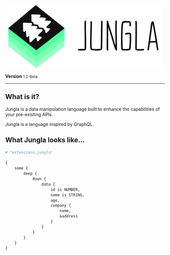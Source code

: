 <p align="center">
<img src="./docs/assets/img/Jungla.svg" height="200px" alt="Jungla"  title="Jungla">
</p>

<b>Version</b> <small>1.2-Beta</small>

---

## What is it?

Jungla is a data manipulation language built to enhance the capabilities of your pre-existing APIs.

Jungla is a language inspired by GraphQL.

## What Jungla looks like...

```graphql
# "extensions.jungla"

{
    some {
        deep {
            down {
                data {
                    id is NUMBER,
                    name is STRING,
                    age,
                    company {
                        name,
                        &address
                    }
                }
            }
        }
    }
}

```
